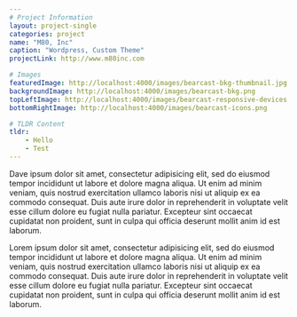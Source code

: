 ```yaml
---
# Project Information
layout: project-single
categories: project
name: "M80, Inc"
caption: "Wordpress, Custom Theme"
projectLink: http://www.m80inc.com

# Images
featuredImage: http://localhost:4000/images/bearcast-bkg-thumbnail.jpg
backgroundImage: http://localhost:4000/images/bearcast-bkg.png
topLeftImage: http://localhost:4000/images/bearcast-responsive-devices.png
bottomRightImage: http://localhost:4000/images/bearcast-icons.png

# TLDR Content
tldr:
    - Hello
    - Test
---
```


Dave ipsum dolor sit amet, consectetur adipisicing elit, sed do eiusmod tempor incididunt ut labore et dolore magna aliqua. Ut enim ad minim veniam, quis nostrud exercitation ullamco laboris nisi ut aliquip ex ea commodo consequat. Duis aute irure dolor in reprehenderit in voluptate velit esse cillum dolore eu fugiat nulla pariatur. Excepteur sint occaecat cupidatat non proident, sunt in culpa qui officia deserunt mollit anim id est laborum.

Lorem ipsum dolor sit amet, consectetur adipisicing elit, sed do eiusmod tempor incididunt ut labore et dolore magna aliqua. Ut enim ad minim veniam, quis nostrud exercitation ullamco laboris nisi ut aliquip ex ea commodo consequat. Duis aute irure dolor in reprehenderit in voluptate velit esse cillum dolore eu fugiat nulla pariatur. Excepteur sint occaecat cupidatat non proident, sunt in culpa qui officia deserunt mollit anim id est laborum.
